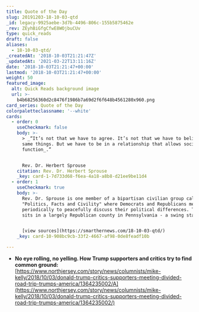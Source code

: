 ```yaml
---
title: Quote of the Day
slug: 20191203-18-10-03-qtd
_id: legacy-9925aebe-3d7b-4496-806c-155b5875462e
_rev: ZEyhBiGfgCfwE8WOjbuCUv
type: quick_reads
draft: false
aliases:
  - 18-10-03-qtd/
_createdAt: '2018-10-03T21:21:47Z'
_updatedAt: '2021-03-22T13:11:16Z'
date: '2018-10-03T21:21:47+00:00'
lastmod: '2018-10-03T21:21:47+00:00'
weight: 50
featured_image:
  alt: Quick Reads background image
  url: >-
    b4b68256360d2c8476f1986b7a69d2f6f648b4561280x960.png
card_series: Quote of the Day
colorpaletteclassname: '--white'
cards:
  - order: 0
    useCheckmark: false
    body: >-
      > _“It’s not that we have to agree. It’s not that we have to believe the
      same things. But we have to be in a relationship that allows society to
      function_.”


      Rev. Dr. Herbert Sprouse
    citation: Rev. Dr. Herbert Sprouse
    _key: card-1-7d733d68-f6ea-4a18-a8b8-d21ee9be11d4
  - order: 1
    useCheckmark: true
    body: >-
      Rev. Dr. Sprouse is one member of a bipartisan civilian group called
      "Politics, Facts and Civility" where Democrats and Republicans meet
      periodically to peacefully discuss their political differences. The group
      sits in a largely Republican county in Pennsylvania - a swing state.


      [view sources](https://smarthernews.com/18-10-03-qtd/)
    _key: card-10-908bc9cb-33f2-4667-af98-0de8feadf10b

---
```

* **No eye rolling, no yelling. How Trump supporters and critics try to find common ground:**  
[https://www.northjersey.com/story/news/columnists/mike-kelly/2018/10/03/donald-trump-critics-supporters-meeting-divided-road-trip-trumps-america/1364235002/A](https://www.northjersey.com/story/news/columnists/mike-kelly/2018/10/03/donald-trump-critics-supporters-meeting-divided-road-trip-trumps-america/1364235002/)